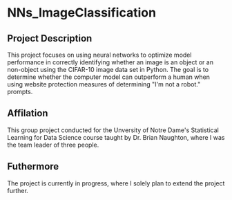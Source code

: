# NNs_ImageClassification
 
## Project Description
This project focuses on using neural networks to optimize model performance in correctly identifying whether an image is an object or an non-object using the CIFAR-10 image data set in Python. The goal is to determine whether the computer model can outperform a human when using website protection measures of determining "I'm not a robot." prompts.

## Affilation
This group project conducted for the Unversity of Notre Dame's Statistical Learning for Data Science course taught by Dr. Brian Naughton, where I was the team leader of three people. 

## Futhermore
The project is currently in progress, where I solely plan to extend the project further.
